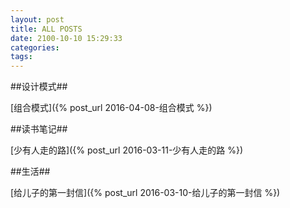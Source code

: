 ```yaml
---
layout: post
title: ALL POSTS
date: 2100-10-10 15:29:33
categories: 
tags:
---
```


##设计模式##

[组合模式]({% post_url 2016-04-08-组合模式 %})

##读书笔记##

[少有人走的路]({% post_url 2016-03-11-少有人走的路 %})

##生活##

[给儿子的第一封信]({% post_url 2016-03-10-给儿子的第一封信 %})

